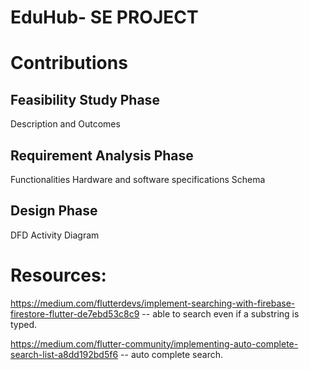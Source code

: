 # EduHub- SE PROJECT

# Contributions 

## Feasibility Study Phase
Description and Outcomes

## Requirement Analysis Phase
Functionalities
Hardware and software specifications 
Schema

## Design Phase
DFD
Activity Diagram


# Resources:
https://medium.com/flutterdevs/implement-searching-with-firebase-firestore-flutter-de7ebd53c8c9   -- able to search even if a substring is typed.

https://medium.com/flutter-community/implementing-auto-complete-search-list-a8dd192bd5f6  -- auto complete search. 
